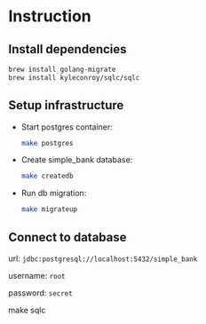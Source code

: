 
# Instruction
## Install dependencies
```bash
brew install golang-migrate
brew install kyleconroy/sqlc/sqlc
```
## Setup infrastructure
- Start postgres container:

    ```bash
    make postgres
    ```
- Create simple_bank database:

    ```bash
    make createdb
    ```
- Run db migration:

    ```bash
    make migrateup
    ```
## Connect to database
url: `jdbc:postgresql://localhost:5432/simple_bank`

username: `root`

password: `secret`



make sqlc
